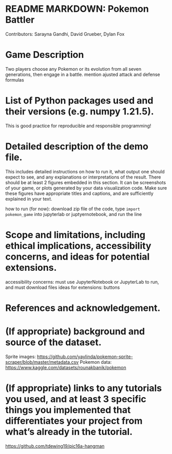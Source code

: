 # README MARKDOWN: Pokemon Battler

Contributors: Sarayna Gandhi, David Grueber, Dylan Fox

# Game Description
Two players choose any Pokemon or its evolution from all seven generations, then engage in a battle. 
mention ajusted attack and defense formulas

# List of Python packages used and their versions (e.g. numpy 1.21.5). 
This is good practice for reproducible and responsible programming!

# Detailed description of the demo file. 
This includes detailed instructions on how to run it, what output one should expect to see, and any explanations or interpretations of the result. There should be at least 2 figures embedded in this section. It can be screenshots of your game, or plots generated by your data visualization code. Make sure these figures have appropriate titles and captions, and are sufficiently explained in your text.

how to run (for now): download zip file of the code, type `import pokemon_game` into jupyterlab or juptyernotebook, and run the line

# Scope and limitations, including ethical implications, accessibility concerns, and ideas for potential extensions.
accessibility concerns: must use JupyterNotebook or JupyterLab to run, and must download files
ideas for extensions: buttons

# References and acknowledgement.


# (If appropriate) background and source of the dataset.
Sprite images: https://github.com/yaylinda/pokemon-sprite-scraper/blob/master/metadata.csv
Pokemon data: https://www.kaggle.com/datasets/rounakbanik/pokemon

# (If appropriate) links to any tutorials you used, and at least 3 specific things you implemented that differentiates your project from what’s already in the tutorial.

https://github.com/tdewing19/pic16a-hangman
